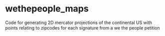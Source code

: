 wethepeople_maps
================

Code for generating 2D mercator projections of the continental US with points relating to zipcodes for each signature from a we the people petition

